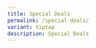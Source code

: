 ```yaml
---
title: Special Deals
permalink: /special-deals/
variant: tiptap
description: Special Deals
---
```

<p></p>